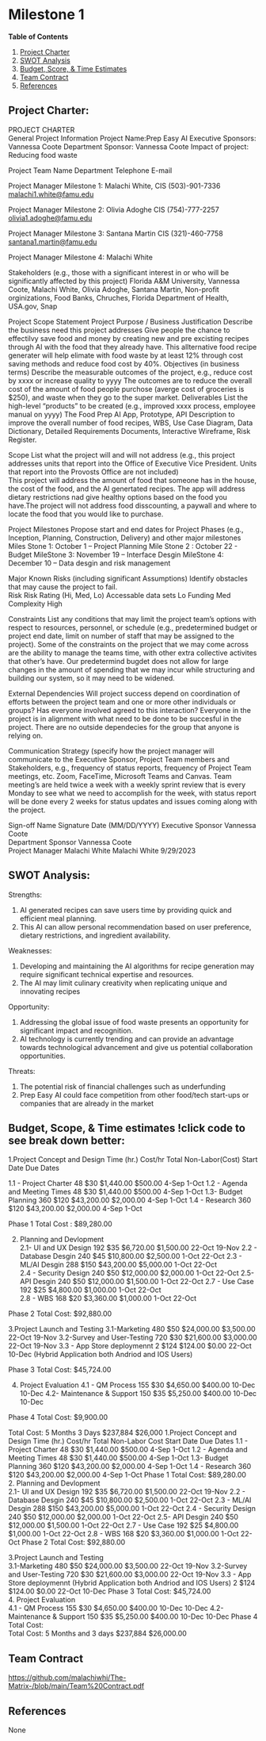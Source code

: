 # Milestone 1

**Table of Contents**
1. [Project Charter](#project-charter)
2. [SWOT Analysis](#swot-analysis)
3. [Budget, Score, & Time Estimates](#budget-scope--time-estimates)
4. [Team Contract](#team-contract)
5. [References](#references)

## Project Charter:

PROJECT CHARTER            
General Project Information
Project Name:Prep Easy AI
Executive Sponsors: Vannessa Coote 
Department Sponsor: Vannessa Coote
Impact of project:	Reducing food waste

Project Team
	Name	Department	Telephone	E-mail
 
Project Manager Milestone 1:	Malachi White, 	CIS	(503)-901-7336	malachi1.white@famu.edu

Project Manager Milestone 2:	Olivia Adoghe	CIS	(754)-777-2257	olivia1.adoghe@famu.edu

Project Manager Milestone 3:	Santana Martin	CIS	(321)-460-7758	santana1.martin@famu.edu

Project Manager Milestone 4:  Malachi White 				
				
				
 Stakeholders (e.g., those with a significant interest in or who will be significantly affected by this project)
Florida A&M University, Vannessa Coote, Malachi White, Olivia Adoghe, Santana Martin, Non-profit orginizations,
Food Banks, Chruches, Florida Department of Health, USA.gov, Snap

 Project Scope Statement
Project Purpose / Business Justification Describe the business need this project addresses
Give people the chance to effectilvy save food and money by creating new and pre excisting recipes through AI with the food that they already have. This allternative food recipe generater will help elimate with food waste by at least 12% through cost saving methods and reduce food cost by 40%. 
Objectives (in business terms) Describe the measurable outcomes of the project, e.g., reduce cost by xxxx or increase quality to yyyy
The outcomes are to reduce the overall cost of the amount of food people purchose (averge cost of groceries is $250), and waste when they go to the super market. 
Deliverables List the high-level “products” to be created (e.g., improved xxxx process, employee manual on yyyy)
The Food Prep AI App, Prototype, API Description to improve the overall number of food recipes, WBS, Use Case Diagram, Data Dictionary, Detailed Requirements Documents, Interactive Wireframe, Risk Register. 



Scope List what the project will and will not address (e.g., this project addresses units that report into the Office of Executive Vice President.  Units that report into the Provosts Office are not included)  
This project will address the amount of food that someone has in the house, the cost of the food, and the AI genertated recipes. The app will address dietary restrictions nad give healthy options based on the food you have.The project will not address food disscounting, a paywall and where to locate the food that you would like to purchase.

Project Milestones Propose start and end dates for Project Phases (e.g., Inception, Planning, Construction, Delivery) and other major milestones
Miles Stone 1: October 1 – Project Planning 
Mile Stone 2 : October 22 - Budget
MileStone 3: November 19 – Interface Desgin 
MileStone 4: December 10 – Data desgin and risk management 

Major Known Risks (including significant Assumptions) Identify obstacles that may cause the project to fail.   
Risk 	Risk Rating (Hi, Med, Lo)
Accessable data sets 	Lo
Funding 	Med
Complexity 	High

Constraints List any conditions that may limit the project team’s options with respect to resources, personnel, or schedule (e.g., predetermined budget or project end date, limit on number of staff that may be assigned to the project).
Some of the constraints on the project that we may come across are the ability to manage the teams time, with other extra collective activites that other’s have. Our predetermind bugdet does not allow for large changes in the amount of spending that we may incur while structuring and building our system, so it may need to be widened. 

External Dependencies Will project success depend on coordination of efforts between the project team and one or more other individuals or groups? Has everyone involved agreed to this interaction?
Everyone in the project is in alignment with what need to be done to be succesful in the project. There are no outside dependecies for the group that anyone is relying on. 

Communication Strategy (specify how the project manager will communicate to the Executive Sponsor, Project Team members and Stakeholders, e.g., frequency of status reports, frequency of Project Team meetings, etc.
Zoom, FaceTime, Microsoft Teams and Canvas. Team meeting’s are held twice a week with a weekly sprint review that is every Monday to see what we need to accomplish for the week, with status report will be done every 2 weeks for status updates and issues coming along with the project.


 Sign-off
	Name	Signature	Date (MM/DD/YYYY)
Executive Sponsor	Vannessa Coote		
Department Sponsor	Vannessa Coote 		
Project Manager	Malachi White 	Malachi White 	9/29/2023
 
## SWOT Analysis:

Strengths: 
1. AI generated recipes can save users time by providing quick and efficient meal planning.
2. This AI can allow personal recommendation based on user preference, dietary restrictions, and ingredient availability. 

Weaknesses: 
1. Developing and maintaining the AI algorithms for recipe generation may require significant technical expertise and resources.
2. The AI may limit culinary creativity when replicating unique and innovating recipes

Opportunity: 
1. Addressing the global issue of food waste presents an opportunity for significant impact and recognition.
2. AI technology is currently trending and can provide an advantage towards technological advancement and give us potential collaboration opportunities.

Threats: 
1. The potential risk of financial challenges such as underfunding
2. Prep Easy AI could face competition from other food/tech start-ups or companies that are already in the market

## Budget, Scope, & Time estimates !click code to see break down better:

1.Project Concept and Design          Time (hr.)     Cost/hr	 Total 	    Non-Labor(Cost) 	Start Date   Due Dates

1.1 - Project Charter                 48             $30     $1,440.00	    $500.00             4-Sep	    1-Oct
1.2 - Agenda and Meeting Times        48             $30     $1,440.00      $500.00             4-Sep       1-Oct
1.3- Budget Planning                  360            $120    $43,200.00     $2,000.00           4-Sep       1-Oct
1.4 - Research                        360            $120    $43,200.00     $2,000.00           4-Sep       1-Oct 

Phase 1 Total Cost :  $89,280.00
                   
2. Planning and Devlopment   
2.1- UI and UX Design                192             $35    $6,720.00      $1,500.00           22-Oct       19-Nov
2.2 - Database Desgin                240             $45    $10,800.00     $2,500.00           1-Oct        22-Oct
2.3 - ML/AI Desgin                   288             $150   $43,200.00     $5,000.00           1-Oct        22-Oct  
2.4 - Security Design                240             $50    $12,000.00     $2,000.00           1-Oct        22-Oct
2.5- API Desgin                      240             $50    $12,000.00     $1,500.00           1-Oct        22-Oct
2.7 - Use Case                       192             $25    $4,800.00      $1,000.00           1-Oct        22-Oct    
2.8 - WBS                            168             $20    $3,360.00      $1,000.00           1-Oct        22-Oct
   
Phase 2 Total Cost: $92,880.00

3.Project Launch and Testing 
3.1-Marketing                        480             $50   $24,000.00      $3,500.00           22-Oct       19-Nov
3.2-Survey and User-Testing          720             $30   $21,600.00      $3,000.00           22-Oct       19-Nov
3.3 - App Store deploymennt          2               $124  $124.00         $0.00               22-Oct       10-Dec
(Hybrid Application both 
Andriod and IOS Users)

Phase 3 Total Cost: $45,724.00


4. Project Evaluation 
4.1 - QM Process                    155              $30  $4,650.00       $400.00             10-Dec        10-Dec
4.2- Maintenance & Support          150              $35  $5,250.00       $400.00             10-Dec        10-Dec
   
Phase 4 Total Cost:  $9,900.00

Total Cost:                        5 Months 3 Days        $237,884        $26,000
1.Project Concept and Design 		Time (hr.) 	Cost/hr	Total 	Non-Labor Cost 	Start Date 	Due Dates 
1.1 - Project Charter 		48	$30 	$1,440.00	$500.00	4-Sep	1-Oct
1.2 - Agenda and Meeting Times 		48	$30 	$1,440.00	$500.00	4-Sep	1-Oct
1.3- Budget Planning 		360	$120 	$43,200.00	$2,000.00	4-Sep	1-Oct
1.4 - Research 		360	$120 	$43,200.00	$2,000.00	4-Sep	1-Oct
Phase 1 Total Cost: 				$89,280.00			
2. Planning and Devlopment 							
2.1- UI and UX Design 		192	$35 	$6,720.00	$1,500.00	22-Oct	19-Nov
2.2 - Database Desgin		240	$45 	$10,800.00	$2,500.00	1-Oct	22-Oct
2.3 - ML/AI Desgin 		288	$150 	$43,200.00	$5,000.00	1-Oct	22-Oct
2.4 - Security Design 		240	$50 	$12,000.00	$2,000.00	1-Oct	22-Oct
2.5- API Desgin 		240	$50 	$12,000.00	$1,500.00	1-Oct	22-Oct
2.7 - Use Case 		192	$25 	$4,800.00	$1,000.00	1-Oct	22-Oct
2.8 - WBS  		168	$20 	$3,360.00	$1,000.00	1-Oct	22-Oct
Phase 2 Total Cost: 				$92,880.00			
							
3.Project Launch and Testing 							
3.1-Marketing 		480	$50 	$24,000.00	$3,500.00	22-Oct	19-Nov
3.2-Survey and User-Testing 		720	$30 	$21,600.00	$3,000.00	22-Oct	19-Nov
3.3 - App Store deploymennt (Hybrid Application both Andriod and IOS Users)		2	$124 	$124.00	$0.00	22-Oct	10-Dec
Phase 3 Total Cost: 				$45,724.00			
4. Project Evaluation 							
4.1 - QM Process 		155	$30 	$4,650.00	$400.00	10-Dec	10-Dec
4.2- Maintenance & Support 		150	$35 	$5,250.00	$400.00	10-Dec	10-Dec
Phase 4 Total Cost: 							
Total Cost: 		5 Months and 3 days 		$237,884 	$26,000.00		



## Team Contract
https://github.com/malachiwhi/The-Matrix-/blob/main/Team%20Contract.pdf


## References
None







